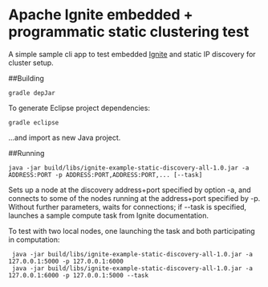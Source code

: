 Apache Ignite embedded + programmatic static clustering test
============================================================

A simple sample cli app to test embedded [Ignite](https://ignite.apache.org/) 
and static IP discovery for cluster setup. 

##Building

    gradle depJar

To generate Eclipse project dependencies:

    gradle eclipse

...and import as new Java project.


##Running

    java -jar build/libs/ignite-example-static-discovery-all-1.0.jar -a ADDRESS:PORT -p ADDRESS:PORT,ADDRESS:PORT,... [--task] 

Sets up a node at the discovery address+port specified by option -a, and 
connects to some of the nodes running at the address+port specified by -p. 
Without further parameters, waits for connections; if --task is specified, 
launches a sample compute task from Ignite documentation. 

To test with two local nodes, one launching the task and both 
participating in computation:

     java -jar build/libs/ignite-example-static-discovery-all-1.0.jar -a 127.0.0.1:5000 -p 127.0.0.1:6000
     java -jar build/libs/ignite-example-static-discovery-all-1.0.jar -a 127.0.0.1:6000 -p 127.0.0.1:5000 --task

